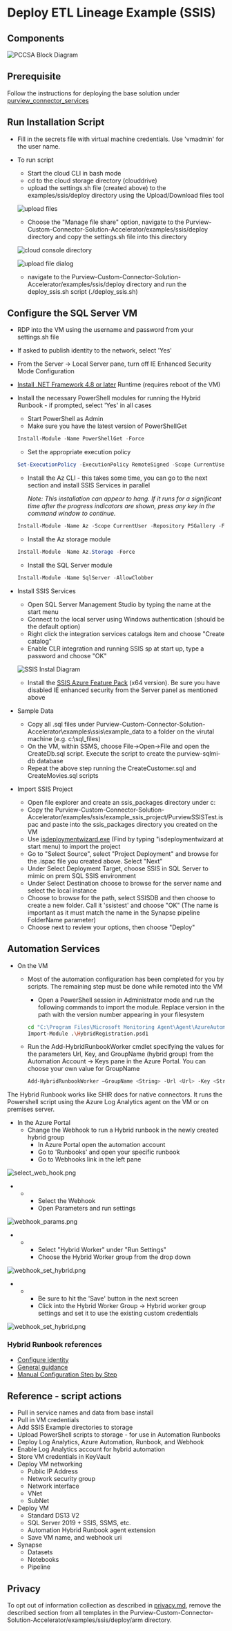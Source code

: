 # Deploy ETL Lineage Example (SSIS)

## Components

![PCCSA Block Diagram](../../../assets/images/pccsa_ssis_block_diagram.svg)

## Prerequisite

Follow the instructions for deploying the base solution under [purview_connector_services](../../../purview_connector_services/deploy/deploy_sa.md)

## Run Installation Script

* Fill in the secrets file with virtual machine credentials. Use 'vmadmin' for the user name.
* To run script
  * Start the cloud CLI in bash mode
  * cd to the cloud storage directory (clouddrive)
  * upload the settings.sh file (created above) to the examples/ssis/deploy directory using the Upload/Download files tool

  ![upload files](../../../assets/images/upload_with_cloud_console.png)

  * Choose the "Manage file share" option, navigate to the Purview-Custom-Connector-Solution-Accelerator/examples/ssis/deploy directory and copy the settings.sh file into this directory
  
  ![cloud console directory](../../../assets/images/upload_file_to_cloud_console_directory.png)

  ![upload file dialog](../../../assets/images/upload_file_dialog.png)

  * navigate to the Purview-Custom-Connector-Solution-Accelerator/examples/ssis/deploy directory and run the deploy_ssis.sh script (./deploy_ssis.sh)

## Configure the SQL Server VM

* RDP into the VM using the username and password from your settings.sh file
* If asked to publish identity to the network, select 'Yes'
* From the Server -> Local Server pane, turn off IE Enhanced Security Mode Configuration
* [Install .NET Framework 4.8 or later](https://dotnet.microsoft.com/download/dotnet-framework/net48) Runtime (requires reboot of the VM)
* Install the necessary PowerShell modules for running the Hybrid Runbook - if prompted, select 'Yes' in all cases
  * Start PowerShell as Admin
  * Make sure you have the latest version of PowerShellGet

  ```PowerShell
  Install-Module -Name PowerShellGet -Force
  ```

  * Set the appropriate execution policy
  
  ```PowerShell
  Set-ExecutionPolicy -ExecutionPolicy RemoteSigned -Scope CurrentUser
  ```

  * Install the Az CLI - this takes some time, you can go to the next section and install SSIS Services in parallel
  
    _Note: This installation can appear to hang. If it runs for a significant time after the progress indicators are shown, press any key in the command window to continue._
  
  ```PowerShell
  Install-Module -Name Az -Scope CurrentUser -Repository PSGallery -Force
  ```

  * Install the Az storage module
  
  ```PowerShell
  Install-Module -Name Az.Storage -Force
  ```

  * Install the SQL Server module
  
  ```PowerShell
  Install-Module -Name SqlServer -AllowClobber
  ```

* Install SSIS Services
  * Open SQL Server Management Studio by typing the name at the start menu
  * Connect to the local server using Windows authentication (should be the default option)
  * Right click the integration services catalogs item and choose "Create catalog"
  * Enable CLR integration and running SSIS sp at start up, type a password and choose "OK"

  ![SSIS Instal Diagram](../../../assets/images/ssis_install.png)

  * Install the [SSIS Azure Feature Pack](https://www.microsoft.com/en-us/download/details.aspx?id=100430) (x64 version). Be sure you have disabled IE enhanced security from the Server panel as mentioned above
* Sample Data
  * Copy all .sql files under Purview-Custom-Connector-Solution-Accelerator\examples\ssis\example_data to a folder on the virutal machine (e.g. c:\sql_files)
  * On the VM, within SSMS, choose File->Open->File and open the CreateDb.sql script.  Execute the script to create the purview-sqlmi-db database
  * Repeat the above step running the CreateCustomer.sql and CreateMovies.sql scripts
* Import SSIS Project
  * Open file explorer and create an ssis_packages directory under c:
  * Copy the Purview-Custom-Connector-Solution-Accelerator/examples/ssis/example_ssis_project/PurviewSSISTest.ispac and paste into the ssis_packages directory you created on the VM
  * Use [isdeploymentwizard.exe](https://docs.microsoft.com/en-us/sql/integration-services/packages/deploy-integration-services-ssis-projects-and-packages?view=sql-server-ver15) (Find by typing "isdeploymentwizard at start menu) to import the project
  * Go to "Select Source", select "Project Deployment" and browse for the .ispac file you created above.  Select "Next"
  * Under Select Deployment Target, choose SSIS in SQL Server to mimic on prem SQL SSIS environment
  * Under Select Destination choose to browse for the server name and select the local instance
  * Choose to browse for the path, select SSISDB and then choose to create a new folder.  Call it 'ssistest' and choose "OK" (The name is important as it must match the name in the Synapse pipeline FolderName parameter)
  * Choose next to review your options, then choose "Deploy"

## Automation Services

* On the VM
  * Most of the automation configuration has been completed for you by scripts. The remaining step must be done while remoted into the VM
    * Open a PowerShell session in Administrator mode and run the following commands to import the module. Replace version in the path with the version number appearing in your filesystem

    ```bash
    cd "C:\Program Files\Microsoft Monitoring Agent\Agent\AzureAutomation\<version>\HybridRegistration"
    Import-Module .\HybridRegistration.psd1

    ```

  * Run the Add-HybridRunbookWorker cmdlet specifying the values for the parameters Url, Key, and GroupName (hybrid group) from the Automation Account -> Keys pane in the Azure Portal. You can choose your own value for GroupName

    ```bash
    Add-HybridRunbookWorker –GroupName <String> -Url <Url> -Key <String>
    ```

The Hybrid Runbook works like SHIR does for native connectors. It runs the Powershell script using the Azure Log Analytics agent on the VM or on premises server.

* In the Azure Portal
  * Change the Webhook to run a Hybrid runbook in the newly created hybrid group
    * In Azure Portal open the automation account
    * Go to 'Runbooks' and open your specific runbook
    * Go to Webhooks link in the left pane

![select_web_hook.png](../../../assets/images/select_web_hook.png)

*
  *
    * Select the Webhook
    * Open Parameters and run settings

![webhook_params.png](../../../assets/images/webhook_params.png)

*
  *
    * Select "Hybrid Worker" under "Run Settings"
    * Choose the Hybrid Worker group from the drop down

![webhook_set_hybrid.png](../../../assets/images/webhook_set_hybrid.png)

*
  *
    * Be sure to hit the 'Save' button in the next screen
    * Click into the Hybrid Worker Group -> Hybrid worker group settings and set it to use the existing custom credentials

![webhook_set_hybrid.png](../../../assets/images/runbook_credentials.png)

### Hybrid Runbook references

* [Configure identity](https://blog.ctglobalservices.com/azure/jgs/azure-automation-setting-run-as-account-on-hybrid-worker-groups/)
* [General guidance](https://docs.microsoft.com/en-us/azure/automation/automation-windows-hrw-install)
* [Manual Configuration Step by Step](https://docs.microsoft.com/en-us/azure/automation/automation-windows-hrw-install#manual-deployment)

## Reference - script actions

* Pull in service names and data from base install
* Pull in VM credentials
* Add SSIS Example directories to storage
* Upload PowerShell scripts to storage - for use in Automation Runbooks
* Deploy Log Analytics, Azure Automation, Runbook, and Webhook
* Enable Log Analytics account for hybrid automation
* Store VM credentials in KeyVault
* Deploy VM networking
  * Public IP Address
  * Network security group
  * Network interface
  * VNet
  * SubNet
* Deploy VM
  * Standard DS13 V2
  * SQL Server 2019 + SSIS, SSMS, etc.
  * Automation Hybrid Runbook agent extension
  * Save VM name, and webhook uri
* Synapse
  * Datasets
  * Notebooks
  * Pipeline
  
## Privacy

To opt out of information collection as described in [privacy.md](../../../PRIVACY.md), remove the described section from all templates in the Purview-Custom-Connector-Solution-Accelerator/examples/ssis/deploy/arm directory.
